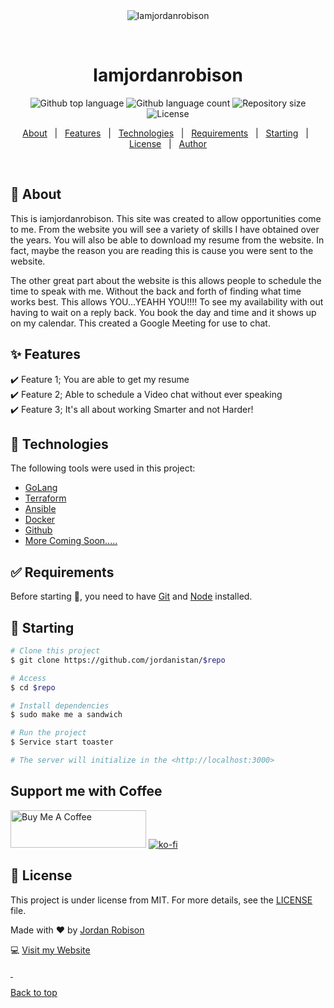 <div align="center" id="top"> 
  <img src="https://media.tenor.com/images/af715c0a6016e077e27d332bb9858966/tenor.gif" alt="Iamjordanrobison" />

  &#xa0;

  <!-- <a href="https://iamjordanrobison.netlify.app">Demo</a> -->
</div>

<h1 align="center">Iamjordanrobison</h1>

<p align="center">
  <img alt="Github top language" src="https://img.shields.io/github/languages/top/jordanistan/iamjordanrobison?color=56BEB8">

  <img alt="Github language count" src="https://img.shields.io/github/languages/count/jordanistan/iamjordanrobison?color=56BEB8">

  <img alt="Repository size" src="https://img.shields.io/github/repo-size/jordanistan/iamjordanrobison?color=56BEB8">

  <img alt="License" src="https://img.shields.io/github/license/jordanistan/iamjordanrobison?color=56BEB8">

  <!-- <img alt="Github issues" src="https://img.shields.io/github/issues/jordanistan/iamjordanrobison?color=56BEB8" /> -->

  <!-- <img alt="Github forks" src="https://img.shields.io/github/forks/jordanistan/iamjordanrobison?color=56BEB8" /> -->

  <!-- <img alt="Github stars" src="https://img.shields.io/github/stars/jordanistan/iamjordanrobison?color=56BEB8" /> -->
</p>

<!-- Status -->

<!-- <h4 align="center"> 
	🚧  Iamjordanrobison 🚀 Under construction...  🚧
</h4> 

<hr> -->

<p align="center">
  <a href="#dart-about">About</a> &#xa0; | &#xa0; 
  <a href="#sparkles-features">Features</a> &#xa0; | &#xa0;
  <a href="#rocket-technologies">Technologies</a> &#xa0; | &#xa0;
  <a href="#white_check_mark-requirements">Requirements</a> &#xa0; | &#xa0;
  <a href="#checkered_flag-starting">Starting</a> &#xa0; | &#xa0;
  <a href="#memo-license">License</a> &#xa0; | &#xa0;
  <a href="https://github.com/jordanistan" target="_blank">Author</a>
</p>

<br>

## :dart: About ##

This is iamjordanrobison. This site was created to allow opportunities come to me. From the website you will see a variety of skills I have obtained over the years.
You will also be able to download my resume from the website. In fact, maybe the reason you are reading this is cause you were sent to the website. 

The other great part about the website is this allows people to schedule the time to speak with me. Without the back and forth of finding what time works best. 
This allows YOU...YEAHH YOU!!!! To see my availability with out having to wait on a reply back. You book the day and time and it shows up on my calendar. 
This created a Google Meeting for use to chat.



## :sparkles: Features ##

:heavy_check_mark: Feature 1; You are able to get my resume \
:heavy_check_mark: Feature 2; Able to schedule a Video chat without ever speaking \
:heavy_check_mark: Feature 3; It's all about working Smarter and not Harder!

## :rocket: Technologies ##

The following tools were used in this project:

- [GoLang](https://golang.org/doc/)
- [Terraform](https://www.terraform.io/docs/index.html)
- [Ansible](https://docs.ansible.com/ansible_community.html)
- [Docker](https:docker.io)
- [Github](https://github.com/jordanistan)
- [More Coming Soon.....](https://iamjordanrobison.com/)


## :white_check_mark: Requirements ##

Before starting :checkered_flag:, you need to have [Git](https://git-scm.com) and [Node](https://nodejs.org/en/) installed.

## :checkered_flag: Starting ##

```bash
# Clone this project
$ git clone https://github.com/jordanistan/$repo

# Access
$ cd $repo

# Install dependencies
$ sudo make me a sandwich

# Run the project
$ Service start toaster

# The server will initialize in the <http://localhost:3000>
```
## Support me with Coffee ## 

<a href="https://www.buymeacoffee.com/jordanistan" target="_blank"><img src="https://cdn.buymeacoffee.com/buttons/v2/default-yellow.png" alt="Buy Me A Coffee" style="height: 60px !important;width: 217px !important;" ></a>
[![ko-fi](https://ko-fi.com/img/githubbutton_sm.svg)](https://ko-fi.com/L4L4G6GQP)
## :memo: License ##

This project is under license from MIT. For more details, see the [LICENSE](LICENSE.md) file.


Made with :heart: by <a href="https://github.com/jordanistan" target="_blank">Jordan Robison</a>

:computer: <a href="https://iamjordanrobison.com" target="_blank">Visit my Website

&#xa0;

<a href="#top">Back to top</a>